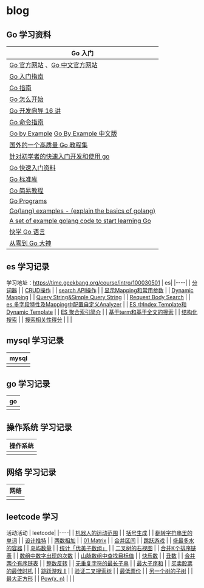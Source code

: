 # blog
## Go 学习资料

| Go 入门|
|----|
| [Go 官方网站](https://golang.org/) 、[Go 中文官方网站](https://go-zh.org/) |
| [Go 入门指南](https://github.com/Unknwon/the-way-to-go_ZH_CN) |
| [Go 指南](https://tour.go-zh.org/) |
| [Go 怎么开始](https://github.com/alco/gostart) |
| [Go 开发向导 16 讲](https://github.com/hacking-code/golang-tutorials) |
| [Go 命令指南](https://github.com/hyper0x/go_command_tutorial) |
| [Go by Example](https://gobyexample.com/) [Go By Example 中文版](https://github.com/xg-wang/gobyexample) |
| [国外的一个高质量 Go 教程集](https://golangbot.com/learn-golang-series/) |
| [针对初学者的快速入门开发和使用 go](https://github.com/KeKe-Li/For-learning-Go-Tutorial) |
| [Go 快速入门资料](https://devhints.io/go) |
| [Go 标准库](https://medium.com/golangspec) |
| [Go 简易教程](https://github.com/songleo/the-little-go-book_ZH_CN) |
| [Go Programs](http://www.golangprograms.com/) |
| [Go(lang) examples - (explain the basics of golang)](https://github.com/SimonWaldherr/golang-examples) |
| [A set of example golang code to start learning Go](https://github.com/mkaz/working-with-go) |
| [快学 Go 语言](https://zhuanlan.zhihu.com/quickgo) |
| [从零到 Go 大神](https://medium.freecodecamp.org/learning-go-from-zero-to-hero-d2a3223b3d86) |

## es 学习记录
学习地址：https://time.geekbang.org/course/intro/100030501
| es|
|----|
| [分词器](https://www.jianshu.com/p/b7613840e3b8) |
| [CRUD操作](https://www.jianshu.com/p/9d308d5880e7) |
| [search API操作](https://www.jianshu.com/p/72ee5352fba7) |
| [显示Mapping和常用参数](https://www.jianshu.com/p/33ef8c54f10a) |
| [Dynamic Mapping](https://www.jianshu.com/p/01d0f4da71bc) |
| [Query String&Simple Query String](https://www.jianshu.com/p/c30b73f8ecee) |
| [Request Body Search](https://www.jianshu.com/p/b77eff10b551) |
| [es 多字段特性及Mapping中配置自定义Analyzer](https://www.jianshu.com/p/9fc4b1206b0f) |
| [ES 中Index Template和Dynamic Template](https://www.jianshu.com/p/3c69eaaefb7b) |
| [ES 聚合索引简介](https://www.jianshu.com/p/304df9602c29) |
| [基于term和基于全文的搜索](https://www.jianshu.com/p/23551499e766) |
| [结构化搜索](https://www.jianshu.com/p/b90f720e1061) |
| [搜索相关性得分](https://www.jianshu.com/p/67f6050c20dd) |
|  |


## mysql 学习记录

| mysql|
|----|
|  |


## go 学习记录

| go|
|----|
|  |

## 操作系统 学习记录

| 操作系统|
|----|
|  |

## 网络 学习记录

| 网络|
|----|
|  |

## leetcode 学习
活动活动
| leetcode|
|----|
| [机器人的运动范围](https://www.jianshu.com/p/0518891503b7/) |
| [括号生成](https://www.jianshu.com/p/86fb6b80fa1b) |
| [ 翻转字符串里的单词](https://www.jianshu.com/p/4137780c2c70) |
| [ 设计推特](https://www.jianshu.com/p/9314b675819a) |
| [ 两数相加](https://www.jianshu.com/p/b31585e61781) |
| [ 01 Matrix](https://www.jianshu.com/p/132d91c313cd) |
| [ 合并区间](https://www.jianshu.com/p/d79674d60c91) |
| [跳跃游戏](https://www.jianshu.com/p/7d259af3042e) |
| [盛最多水的容器](https://www.jianshu.com/p/b47a1703eac3) |
| [岛屿数量](https://www.jianshu.com/p/25f1a206a7fe) |
| [统计「优美子数组」](https://www.jianshu.com/p/5a9c70bac71c) |
| [二叉树的右视图](https://www.jianshu.com/p/9345fca3a400) |
| [合并K个排序链表](https://www.jianshu.com/p/a6a9f9277da0) |
| [数组中数字出现的次数](https://www.jianshu.com/p/dab1cb393fa8) |
| [山脉数组中查找目标值](https://www.jianshu.com/p/231146d68d98) |
| [快乐数](https://www.jianshu.com/p/3e57950f0218) |
| [丑数](https://www.jianshu.com/p/aee516bd07ab) |
| [合并两个有序链表](https://www.jianshu.com/p/53a1f9e6e92f) |
| [整数反转](https://www.jianshu.com/p/94476a685e65) |
| [无重复字符的最长子串](https://www.jianshu.com/p/f51b71e2c282) |
| [最大子序和](https://www.jianshu.com/p/8ad641d92faf) |
| [买卖股票的最佳时机](https://www.jianshu.com/p/58ab003478fe) |
| [跳跃游戏 II](https://www.jianshu.com/p/4a0d5175d731) |
| [验证二叉搜索树](https://www.jianshu.com/p/491cec184bea) |
| [最低票价](https://www.jianshu.com/p/7c20fbfa6240) |
| [另一个树的子树](https://www.jianshu.com/p/9d08998e840e) |
| [最大正方形](https://www.jianshu.com/p/958988b3179b) |
| [Pow(x, n)](https://www.jianshu.com/p/9aeaa4e1a0ca) |
|  |

